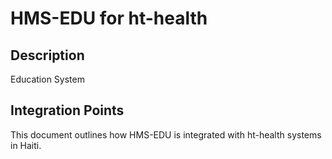 # HMS-EDU for ht-health

## Description

Education System

## Integration Points

This document outlines how HMS-EDU is integrated with ht-health systems in Haiti.
